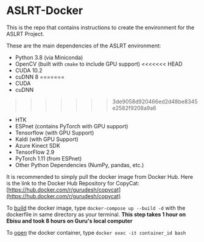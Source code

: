 # ASLRT-Docker

This is the repo that contains instructions to create the environment for the ASLRT Project.

These are the main dependencies of the ASLRT environment:

- Python 3.8 (via Miniconda)
- OpenCV (built with `cmake` to include GPU support)
<<<<<<< HEAD
- CUDA 10.2
- cuDNN 8
=======
- CUDA
- cuDNN
>>>>>>> 3de9058d920466ed2d48be8345e2582f9208a9a6
- HTK
- ESPnet (contains PyTorch with GPU support)
- Tensorflow (with GPU Support)
- Kaldi (with GPU Support)
- Azure Kinect SDK
- TensorFlow 2.9
- PyTorch 1.11 (from ESPnet)
- Other Python Dependencies (NumPy, pandas, etc.)

It is recommended to simply pull the docker image from Docker Hub. Here is the link to the Docker Hub Repository for CopyCat: [https://hub.docker.com/r/gurudesh/copycat](https://hub.docker.com/r/gurudesh/copycat)

To <u>build</u> the docker image, type `docker-compose up --build -d` with the dockerfile in same directory as your terminal. **This step takes 1 hour on Ebisu and took 8 hours on Guru's local computer**

To <u>open</u> the docker container, type `docker exec -it container_id bash`
